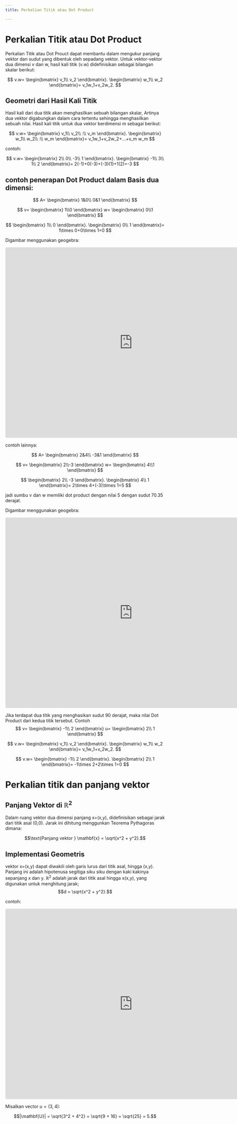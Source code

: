 ```yaml
---
title: Perkalian Titik atau Dot Product

---
```




# Perkalian Titik atau Dot Product

Perkalian Titik atau Dot Prouct dapat membantu dalam mengukur panjang vektor dan sudut yang dibentuk oleh sepadang vektor. Untuk vektor-vektor dua dimensi v dan w, hasil kali titik (v.w) didefinisikan sebagai bilangan skalar berikut:

$$
v.w=
\begin{bmatrix}
v_1\\
v_2
\end{bmatrix}.
\begin{bmatrix}
w_1\\
w_2
\end{bmatrix}=
v_1w_1+v_2w_2.
$$

## Geometri dari Hasil Kali Titik

Hasil kali dari dua titik akan menghasilkan sebuah bilangan skalar, Artinya dua vektor digabungkan dalam cara tertentu sehingga menghasilkan sebuah nilai. Hasil kali titik untuk dua vektor berdimensi m sebagai berikut:

$$
v.w=
\begin{bmatrix}
v_1\\
v_2\\
:\\
v_m
\end{bmatrix}.
\begin{bmatrix}
w_1\\
w_2\\
:\\
w_m
\end{bmatrix}=
v_1w_1+v_2w_2+...+v_m w_m
$$

contoh:

$$
v.w=
\begin{bmatrix}
2\\
0\\
-3\\
1
\end{bmatrix}.
\begin{bmatrix}
-1\\
3\\
1\\
2
\end{bmatrix}=
2(-1)+0(-3)+(-3)(1)+1(2)=-3
$$

## contoh penerapan Dot Product dalam Basis dua dimensi:

$$
A=
\begin{bmatrix}
1&0\\
0&1
\end{bmatrix}
$$

$$
v=
\begin{bmatrix}
1\\0
\end{bmatrix}
w=
\begin{bmatrix}
0\\1
\end{bmatrix}
$$

$$
\begin{bmatrix}
1\\
0
\end{bmatrix}.
\begin{bmatrix}
0\\
1
\end{bmatrix}=
1\times 0+0\times 1=0
$$

Digambar menggunakan geogebra:

<iframe src="https://www.geogebra.org/classic/ja8x3vuj?embed" width="800" height="600" allowfullscreen style="border: 1px solid #e4e4e4;border-radius: 4px;" frameborder="0"></iframe>

contoh lainnya:

$$
A=
\begin{bmatrix}
2&4\\
-3&1
\end{bmatrix}
$$

$$
v=
\begin{bmatrix}
2\\-3
\end{bmatrix}
w=
\begin{bmatrix}
4\\1
\end{bmatrix}
$$

$$
\begin{bmatrix}
2\\
-3
\end{bmatrix}.
\begin{bmatrix}
4\\
1
\end{bmatrix}=
2\times 4+(-3)\times 1=5
$$

jadi sumbu v dan w memiliki dot product dengan nilai 5 dengan sudut 70.35 derajat.

Digambar menggunakan geogebra:

<iframe src="https://www.geogebra.org/classic/aawhgt67?embed" width="800" height="600" allowfullscreen style="border: 1px solid #e4e4e4;border-radius: 4px;" frameborder="0"></iframe>

Jika terdapat dua titik yang menghasikan sudut 90 derajat, maka nilai Dot Product dari kedua titik tersebut. Contoh
$$
v=
\begin{bmatrix}
-1\\
2
\end{bmatrix}
u=
\begin{bmatrix}
2\\
1
\end{bmatrix}
$$

$$
v.w=
\begin{bmatrix}
v_1\\
v_2
\end{bmatrix}.
\begin{bmatrix}
w_1\\
w_2
\end{bmatrix}=
v_1w_1+v_2w_2.
$$

$$
v.w=
\begin{bmatrix}
-1\\
2
\end{bmatrix}.
\begin{bmatrix}
2\\
1
\end{bmatrix}=
-1\times 2+2\times 1=0
$$

# Perkalian titik dan panjang vektor

## Panjang Vektor di $\mathbb{R}^2$

Dalam ruang vektor dua dimensi panjang x=(x,y), didefinisikan sebagai jarak dari titik asal (0,0). Jarak ini dihitung menggunkan Teorema Pythagoras dimana:

$$\text{Panjang vektor } \mathbf{x} = \sqrt{x^2 + y^2}.$$

## Implementasi Geometris

vektor x=(x,y) dapat diwakili oleh garis lurus dari titik asal, hingga (x,y). Panjang ini adalah hipotenusa segitiga siku siku dengan kaki kakinya sepanjang x dan y.  $\mathbb{R}^2$ adalah jarak dari titik asal hingga x(x,y), yang digunakan untuk menghitung jarak;
$$d = \sqrt{x^2 + y^2}.$$

contoh:

<iframe src="https://www.geogebra.org/classic/j5xmhmxn?embed" width="800" height="600" allowfullscreen style="border: 1px solid #e4e4e4;border-radius: 4px;" frameborder="0"></iframe>

Misalkan vector $u=(3,4)$:

$$|\mathbf{U}| = \sqrt{3^2 + 4^2} = \sqrt{9 + 16} = \sqrt{25} = 5.$$

